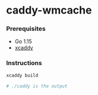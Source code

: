 caddy-wmcache
========

### Prerequisites
- Go 1.15
- [xcaddy](https://github.com/caddyserver/xcaddy)

### Instructions
```bash
xcaddy build

# ./caddy is the output
```
